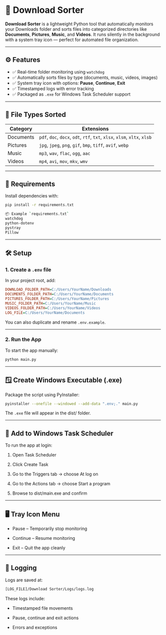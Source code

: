 # 📁 Download Sorter

**Download Sorter** is a lightweight Python tool that automatically monitors your Downloads folder and sorts files into categorized directories like **Documents**, **Pictures**, **Music**, and **Videos**. It runs silently in the background with a system tray icon — perfect for automated file organization.

---

## ⚙️ Features

- ✅ Real-time folder monitoring using `watchdog`
- ✅ Automatically sorts files by type (documents, music, videos, images)
- ✅ System tray icon with options: **Pause**, **Continue**, **Exit**
- ✅ Timestamped logs with error tracking
- ✅ Packaged as `.exe` for Windows Task Scheduler support

---

## 📂 File Types Sorted

| **Category** | **Extensions** |
|--------------|----------------|
| Documents    | `pdf`, `doc`, `docx`, `odt`, `rtf`, `txt`, `xlsx`, `xlsm`, `xltx`, `xlsb` |
| Pictures     | `jpg`, `jpeg`, `png`, `gif`, `bmp`, `tiff`, `avif`, `webp` |
| Music        | `mp3`, `wav`, `flac`, `ogg`, `aac` |
| Videos       | `mp4`, `avi`, `mov`, `mkv`, `wmv` |

---

## 🧪 Requirements

Install dependencies with:

```bash
pip install -r requirements.txt

📦 Example `requirements.txt`
watchdog
python-dotenv
pystray
Pillow
```
---

## 🛠️ Setup

### 1. Create a `.env` file

In your project root, add:
```ini
DOWNLOAD_FOLDER_PATH=C:/Users/YourName/Downloads
DOCUMENTS_FOLDER_PATH=C:/Users/YourName/Documents
PICTURES_FOLDER_PATH=C:/Users/YourName/Pictures
MUSIC_FOLDER_PATH=C:/Users/YourName/Music
VIDEOS_FOLDER_PATH=C:/Users/YourName/Videos
LOG_FILE=C:/Users/YourName/Documents
```
You can also duplicate and rename `.env.example`.

---

### 2. Run the App
To start the app manually:

```bash
python main.py
```
---

## 🪟 Create Windows Executable (.exe)
Package the script using PyInstaller:

```bash
pyinstaller --onefile --windowed --add-data ".env;." main.py
```
The `.exe` file will appear in the dist/ folder.

---

## 📅 Add to Windows Task Scheduler
To run the app at login:

1. Open Task Scheduler

2. Click Create Task

3. Go to the Triggers tab → choose At log on

4. Go to the Actions tab → choose Start a program

5. Browse to dist/main.exe and confirm

---

## 🖥️ Tray Icon Menu
- Pause – Temporarily stop monitoring

- Continue – Resume monitoring

- Exit – Quit the app cleanly

---

## 📓 Logging
Logs are saved at:

```bash
[LOG_FILE]/Download Sorter/Logs/logs.log
```
These logs include:

- Timestamped file movements

- Pause, continue and exit actions

- Errors and exceptions
